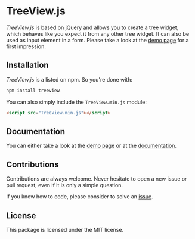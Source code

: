 # TreeView.js

*TreeView.js* is based on jQuery and allows you to create a tree widget,
which behaves like you expect it from any other tree widget. It can also be used
as input element in a form. Please take a look at the
[demo page](https://benediktschmitt.github.io/js-TreeView) for a first
impression.


## Installation

*TreeView.js* is a listed on npm. So you're done with:

```bash
npm install treeview
```

You can also simply include the ``TreeView.min.js`` module:
```html
<script src="TreeView.min.js"></script>
```


## Documentation

You can either take a look at the
[demo page](https://benediktschmitt.github.io/js-TreeView) or at the
[documentation](https://github.com/benediktschmitt/js-TreeView/blob/master/DOCUMENTATION.md).


## Contributions

Contributions are always welcome. Never hesitate to open a new issue or pull
request, even if it is only a simple question.

If you know how to code, please consider to solve an
[issue](https://github.com/benediktschmitt/js-TreeView/issues).


## License

This package is licensed under the MIT license.
